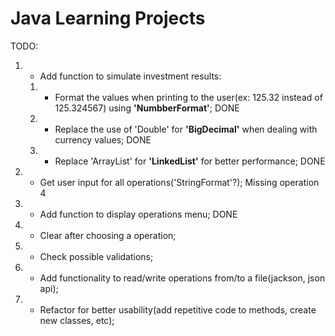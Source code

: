 # Java Learning Projects

TODO:

1. - Add function to simulate investment results:
   1. - Format the values when printing to the user(ex: 125.32 instead of 125.324567) using **'NumbberFormat'**; DONE
   2. - Replace the use of 'Double' for **'BigDecimal'** when dealing with currency values; DONE
   3. - Replace 'ArrayList' for **'LinkedList'** for better performance; DONE
2. - Get user input for all operations('StringFormat'?); Missing operation 4
3. - Add function to display operations menu; DONE
4. - Clear after choosing a operation;
5. - Check possible validations;
6. - Add functionality to read/write operations from/to a file(jackson, json api);
7. - Refactor for better usability(add repetitive code to methods, create new classes, etc);
